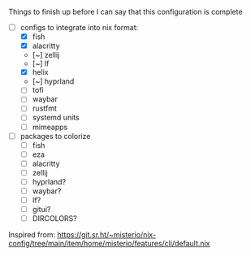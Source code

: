 Things to finish up before I can say that this configuration is complete

- [ ] configs to integrate into nix format:
  - [x] fish
  - [x] alacritty
  - [~] zellij
  - [~] lf
  - [x] helix
  - [~] hyprland
  - [ ] tofi
  - [ ] waybar
  - [ ] rustfmt
  - [ ] systemd units
  - [ ] mimeapps
- [ ] packages to colorize
  - [ ] fish
  - [ ] eza
  - [ ] alacritty
  - [ ] zellij
  - [ ] hyprland?
  - [ ] waybar?
  - [ ] lf?
  - [ ] gitui?
  - [ ] DIRCOLORS?

Inspired from: https://git.sr.ht/~misterio/nix-config/tree/main/item/home/misterio/features/cli/default.nix
